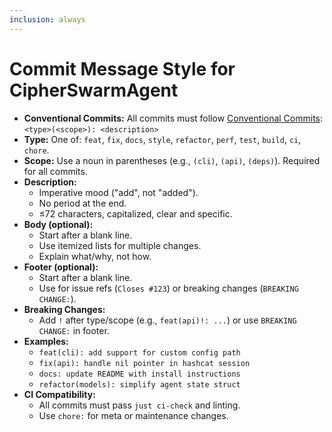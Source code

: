 ```yaml
---
inclusion: always
---
```

# Commit Message Style for CipherSwarmAgent

- **Conventional Commits:** All commits must follow [Conventional Commits](mdc:https:/www.conventionalcommits.org):
  `<type>(<scope>): <description>`
- **Type:** One of: `feat`, `fix`, `docs`, `style`, `refactor`, `perf`, `test`, `build`, `ci`, `chore`.
- **Scope:** Use a noun in parentheses (e.g., `(cli)`, `(api)`, `(deps)`). Required for all commits.
- **Description:**
    - Imperative mood ("add", not "added").
    - No period at the end.
    - ≤72 characters, capitalized, clear and specific.
- **Body (optional):**
    - Start after a blank line.
    - Use itemized lists for multiple changes.
    - Explain what/why, not how.
- **Footer (optional):**
    - Start after a blank line.
    - Use for issue refs (`Closes #123`) or breaking changes (`BREAKING CHANGE:`).
- **Breaking Changes:**
    - Add `!` after type/scope (e.g., `feat(api)!: ...`) or use `BREAKING CHANGE:` in footer.
- **Examples:**
    - `feat(cli): add support for custom config path`
    - `fix(api): handle nil pointer in hashcat session`
    - `docs: update README with install instructions`
    - `refactor(models): simplify agent state struct`
- **CI Compatibility:**
    - All commits must pass `just ci-check` and linting.
    - Use `chore:` for meta or maintenance changes.
